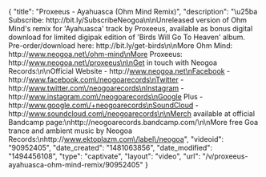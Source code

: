 {
    "title": "Proxeeus - Ayahuasca (Ohm Mind Remix)",
    "description": "\u25ba Subscribe: http:\/\/bit.ly\/SubscribeNeogoa\n\nUnreleased version of Ohm Mind's remix for 'Ayahuasca' track by Proxeeus, available as bonus digital download for limited digipak edition of 'Birds Will Go To Heaven' album. Pre-order\/download here: http:\/\/bit.ly\/get-birds\n\nMore Ohm Mind: http:\/\/www.neogoa.net\/ohm-mind\nMore Proxeeus: http:\/\/www.neogoa.net\/proxeeus\n\nGet in touch with Neogoa Records:\n\nOfficial Website - http:\/\/www.neogoa.net\nFacebook - http:\/\/www.facebook.com\/neogoarecords\nTwitter - http:\/\/www.twitter.com\/neogoarecords\nInstagram - http:\/\/www.instagram.com\/neogoarecords\nGoogle Plus - http:\/\/www.google.com\/+neogoarecords\nSoundCloud - http:\/\/www.soundcloud.com\/neogoarecords\n\nMerch available at official Bandcamp page:\nhttp:\/\/neogoarecords.bandcamp.com\/\n\nMore free Goa trance and ambient music by Neogoa Records:\nhttp:\/\/www.ektoplazm.com\/label\/neogoa",
    "videoid": "90952405",
    "date_created": "1481063856",
    "date_modified": "1494456108",
    "type": "captivate",
    "layout": "video",
    "url": "\/v\/proxeeus-ayahuasca-ohm-mind-remix\/90952405"
}